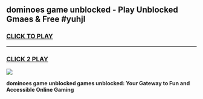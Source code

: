 
## dominoes game unblocked - Play Unblocked Gmaes & Free #yuhjl
<h3>
<a href="https://news.freeplayer.one?title=dominoes_game_unblocked&ref=03M">CLICK TO PLAY</a></h3>
<hr>

<h3>
<a href="https://news.freeplayer.one?title=dominoes_game_unblocked&ref=03M">CLICK 2 PLAY</a>
  
</h3>

<a href="https://news.freeplayer.one?title=dominoes_game_unblocked&ref=03M"><img src="https://clearcache.store/games.png"></a>


**dominoes game unblocked games unblocked: Your Gateway to Fun and Accessible Online Gaming**
